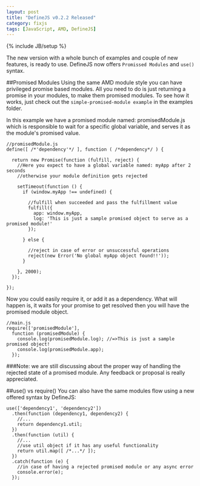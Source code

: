 ```yaml
---
layout: post
title: "DefineJS v0.2.2 Released"
category: fixjs
tags: [JavaScript, AMD, DefineJS]
---
```

{% include JB/setup %}

The new version with a whole bunch of examples and couple of new features, is ready to use. DefineJS now offers `Promissed Modules` and `use()` syntax.

##Promised Modules
Using the same AMD module style you can have privileged promise based modules. 
All you need to do is just returning a promise in your modules, to make them promised modules. 
To see how it works, just check out the `simple-promised-module example` in the examples folder.

In this example we have a promised module named: promisedModule.js 
which is responsible to wait for a specific global variable, and serves it as the module's promised value.


    //promisedModule.js
    define([ /*'dependency'*/ ], function ( /*dependency*/ ) {

      return new Promise(function (fulfill, reject) {
        //Here you expect to have a global variable named: myApp after 2 seconds
        //otherwise your module definition gets rejected

        setTimeout(function () {
          if (window.myApp !== undefined) {

            //fulfill when succeeded and pass the fulfillment value
            fulfill({
              app: window.myApp,
              log: 'This is just a sample promised object to serve as a promised module!'
            });

          } else {

            //reject in case of error or unsuccessful operations
            reject(new Error('No global myApp object found!!'));
          }

        }, 2000);
      });

    });

Now you could easily require it, or add it as a dependency. What will happen is, it waits for your promise to get resolved then you will have the promised module object.

    //main.js
    require(['promisedModule'],
      function (promisedModule) {
        console.log(promisedModule.log); //=>This is just a sample promised object!
        console.log(promisedModule.app);
      });


###Note:
we are still discussing about the proper way of handling the rejected state of a promised module. Any feedback or proposal is really appreciated.

##use() vs require()
You can also have the same modules flow using a new offered syntax by DefineJS:


    use(['dependency1', 'dependency2'])
      .then(function (dependency1, dependency2) {
        //...
        return dependency1.util;
      })
      .then(function (util) {
        //...
        //use util object if it has any useful functionality
        return util.map([ /*...*/ ]);
      })
      .catch(function (e) {
        //in case of having a rejected promised module or any async error
        console.error(e);
      });

